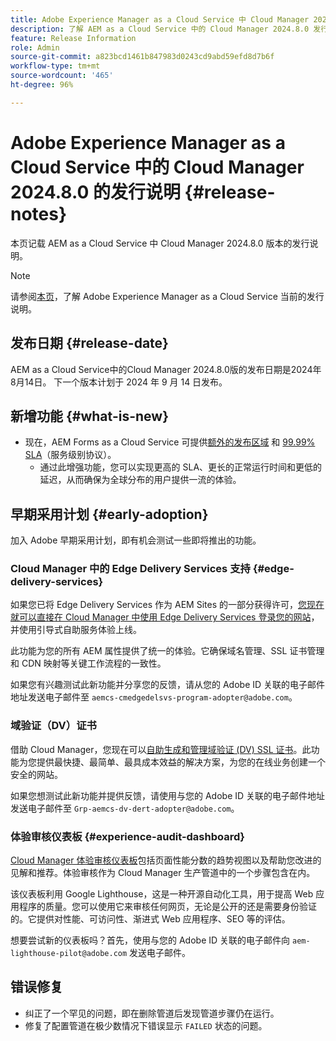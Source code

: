 ```yaml
---
title: Adobe Experience Manager as a Cloud Service 中 Cloud Manager 2024.8.0 的发行说明
description: 了解 AEM as a Cloud Service 中的 Cloud Manager 2024.8.0 发行说明。
feature: Release Information
role: Admin
source-git-commit: a823bcd1461b847983d0243cd9abd59efd8d7b6f
workflow-type: tm+mt
source-wordcount: '465'
ht-degree: 96%

---
```



# Adobe Experience Manager as a Cloud Service 中的 Cloud Manager 2024.8.0 的发行说明 {#release-notes}

本页记载 AEM as a Cloud Service 中 Cloud Manager 2024.8.0 版本的发行说明。

>[!NOTE]
>
>请参阅[本页](/help/release-notes/release-notes-cloud/release-notes-current.md)，了解 Adobe Experience Manager as a Cloud Service 当前的发行说明。

## 发布日期 {#release-date}

AEM as a Cloud Service中的Cloud Manager 2024.8.0版的发布日期是2024年8月14日。 下一个版本计划于 2024 年 9 月 14 日发布。

## 新增功能 {#what-is-new}

* 现在，AEM Forms as a Cloud Service 可提供[额外的发布区域](/help/operations/additional-publish-regions.md) 和 [99.99% SLA](/help/implementing/cloud-manager/getting-access-to-aem-in-cloud/creating-production-programs.md#sla)（服务级别协议）。
   * 通过此增强功能，您可以实现更高的 SLA、更长的正常运行时间和更低的延迟，从而确保为全球分布的用户提供一流的体验。

## 早期采用计划 {#early-adoption}

加入 Adobe 早期采用计划，即有机会测试一些即将推出的功能。

### Cloud Manager 中的 Edge Delivery Services 支持 {#edge-delivery-services}

如果您已将 Edge Delivery Services 作为 AEM Sites 的一部分获得许可，[您现在就可以直接在 Cloud Manager 中使用 Edge Delivery Services 登录您的网站](/help/implementing/cloud-manager/edge-delivery-services.md)，并使用引导式自助服务体验上线。

此功能为您的所有 AEM 属性提供了统一的体验。它确保域名管理、SSL 证书管理和 CDN 映射等关键工作流程的一致性。

如果您有兴趣测试此新功能并分享您的反馈，请从您的 Adobe ID 关联的电子邮件地址发送电子邮件至 `aemcs-cmedgedelsvs-program-adopter@adobe.com`。

### 域验证（DV）证书

借助 Cloud Manager，您现在可以[自助生成和管理域验证 (DV) SSL 证书](/help/implementing/cloud-manager/managing-ssl-certifications/domain-validated-certificates.md)。此功能为您提供最快捷、最简单、最具成本效益的解决方案，为您的在线业务创建一个安全的网站。

如果您想测试此新功能并提供反馈，请使用与您的 Adobe ID 关联的电子邮件地址发送电子邮件至 `Grp-aemcs-dv-dert-adopter@adobe.com`。

### 体验审核仪表板 {#experience-audit-dashboard}

[Cloud Manager 体验审核仪表板](/help/implementing/cloud-manager/experience-audit-dashboard.md)包括页面性能分数的趋势视图以及帮助您改进的见解和推荐。体验审核作为 Cloud Manager 生产管道中的一个步骤包含在内。

该仪表板利用 Google Lighthouse，这是一种开源自动化工具，用于提高 Web 应用程序的质量。您可以使用它来审核任何网页，无论是公开的还是需要身份验证的。它提供对性能、可访问性、渐进式 Web 应用程序、SEO 等的评估。

想要尝试新的仪表板吗？首先，使用与您的 Adobe ID 关联的电子邮件向 `aem-lighthouse-pilot@adobe.com` 发送电子邮件。

## 错误修复

* 纠正了一个罕见的问题，即在删除管道后发现管道步骤仍在运行。
* 修复了配置管道在极少数情况下错误显示 `FAILED` 状态的问题。
